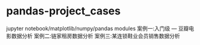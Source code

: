 # pandas-project_cases
jupyter notebook/matplotlib/numpy/pandas modules
案例一:入门级 — 豆瓣电影数据分析
案例二:链家租房数据分析
案例三:某连锁鞋业会员销售数据分析
